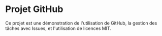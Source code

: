 # Projet GitHub

Ce projet est une démonstration de l'utilisation de GitHub, la gestion des tâches avec Issues, et l'utilisation de licences MIT.

